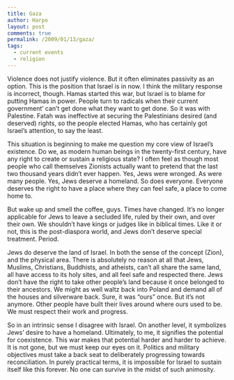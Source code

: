 ```yaml
---
title: Gaza
author: Harpo
layout: post
comments: true
permalink: /2009/01/13/gaza/
tags:
  - current events
  - religion
---
```

Violence does not justify violence. But it often eliminates passivity as an option. This is the position that Israel is in now. I think the military response is incorrect, though. Hamas started this war, but Israel is to blame for putting Hamas in power. People turn to radicals when their current government&#8217; can&#8217;t get done what they want to get done. So it was with Palestine. Fatah was ineffective at securing the Palestinians desired (and deserved) rights, so the people elected Hamas, who has certainly got Israel&#8217;s attention, to say the least.

This situation is beginning to make me question my core view of Israel&#8217;s existence. Do we, as modern human beings in the twenty-first century, have any right to create or sustain a religious state? I often feel as though most people who call themselves Zionists actually want to pretend that the last two thousand years didn&#8217;t ever happen. Yes, Jews were wronged. As were many people. Yes, Jews deserve a homeland. So does everyone. Everyone deserves the right to have a place where they can feel safe, a place to come home to.

But wake up and smell the coffee, guys. Times have changed. It&#8217;s no longer applicable for Jews to leave a secluded life, ruled by their own, and over their own. We shouldn&#8217;t have kings or judges like in biblical times. Like it or not, this is the post-diaspora world, and Jews don&#8217;t deserve special treatment. Period.

Jews do deserve the land of Israel. In both the sense of the concept (Zion), and the physical area. There is absolutely no reason at all that Jews, Muslims, Christians, Buddhists, and atheists, can&#8217;t all share the same land, all have access to its holy sites, and all feel safe and respected there. Jews don&#8217;t have the right to take other people&#8217;s land because it once belonged to their ancestors. We might as well waltz back into Poland and demand all of the houses and silverware back. Sure, it was &#8220;ours&#8221; once. But it&#8217;s not anymore. Other people have built their lives around where ours used to be. We must respect their work and progress.

So in an intrinsic sense I disagree with Israel. On another level, it symbolizes Jews&#8217; desire to have a homeland. Ultimately, to me, it signifies the potential for coexistence. This war makes that potential harder and harder to achieve. It is not gone, but we must keep our eyes on it. Politics and military objectives must take a back seat to deliberately progressing towards reconciliation. In purely practical terms, it is impossible for Israel to sustain itself like this forever. No one can survive in the midst of such animosity.